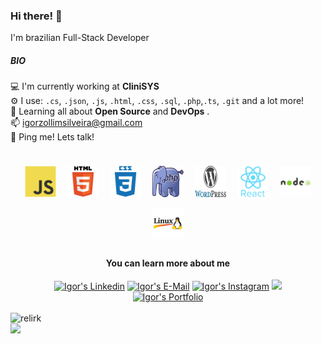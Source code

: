 ### Hi there! 👋

I'm brazilian Full-Stack Developer

##### BIO
💻 I'm currently working at **CliniSYS**<br/>
⚙️ I use: `.cs`, `.json`, `.js`, `.html`, `.css`, `.sql`, `.php`,`.ts`, `.git` and a lot more! </br>
📘 Learning all about **Open Source** and **DevOps** .<br/>
📫 igorzollimsilveira@gmail.com<br/>
💬 Ping me! Lets talk!

<br/>

<!--ÍCONES PROGRAMAÇÃO -->
<div align="center">
<img style="margin: 7px;" src="/imgs/javascript-original.svg" alt="javascript" width="50" height="50"/>
<img style="margin: 7px;" src="/imgs/html5-original-wordmark.svg" alt="html5"  width="50" height="50"/>
<img style="margin: 7px;" src="/imgs/css3-plain-wordmark.svg" alt="css3"  width="50" height="50"/>
<img style="margin: 7px;" src="/imgs/Webysther_20160423_-_Elephpant.svg" alt="php" width="50" height="50"/>
<img style="margin: 7px;" src="/imgs/WordPress.svg" alt="wordpress" width="50" height="50"/>
<img style="margin: 7px;" src="/imgs/react-original-wordmark.svg" alt="react" width="50" height="50"/>
<img style="margin: 7px;" src="/imgs/nodejs-original-wordmark.svg" alt="nodejs" width="50" height="50"/>
<img style="margin: 7px;" src="/imgs/linux.png" alt="linux" width="50" height="50"/>
</div>
<!--[END]-->

<div align="center">

#### You can learn more about me

</div>

<!-- REDES SOCIAIS -->
<div align="center">
<a href="https://www.linkedin.com/in/igor-zollim/" target="_blank"><img src="https://img.shields.io/badge/-LinkedIn-%230077B5?style=for-the-badge&logo=linkedin&logoColor=white" alt="Igor's Linkedin" /></a>
<a href="mailto:igorzollimsilveira@gmail.com"><img src="https://img.shields.io/badge/e‑mail-D14836.svg?style=for-the-badge&logo=GMail&logoColor=white" alt="Igor's E-Mail" /></a>
<a href="https://www.instagram.com/igor.zollim/" target="_blank"><img src="https://img.shields.io/badge/-Instagram-%23E4405F?style=for-the-badge&logo=instagram&logoColor=white" alt="Igor's Instagram" /></a>
<img src="https://komarev.com/ghpvc/?username=igorzs&style=for-the-badge&label=PROFILE+VIEWS">
<br>
</div>
<!--REDES SOCIAIS [END]-->

<!-- PORTFOLIO -->
<div align="center">
    <a href="https://igorzs.github.io/portfolio/" target="_blank">
        <img alt="Igor's Portfolio" src="https://img.shields.io/badge/-my_website-%23333?style=for-the-badge&logo=webb&logoColor=white" width="180" height="50">
    </a>
</div
<!-- PORTFOLIO [END]-->

<br>

<!--API GIT STATUS-->
<img width="480px" align="left" src="https://github-readme-stats-sigma-five.vercel.app/api?username=igorzs&show_icons=true&theme=default&include_all_commits=true&count_private=true" alt="relirk"/>
<img width="300px" align="left" src="https://github-readme-stats-sigma-five.vercel.app/api/top-langs/?username=igorzs&layout=compact" />
<!--API GIT STATUS [END]-->
